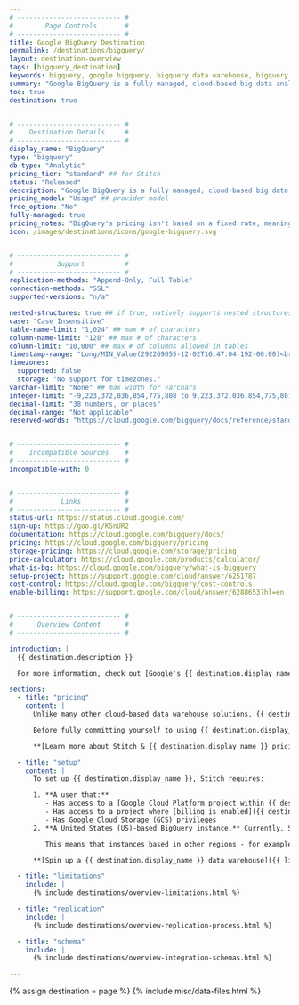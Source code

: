 ```yaml
---
# -------------------------- #
#        Page Controls       #
# -------------------------- #
title: Google BigQuery Destination
permalink: /destinations/bigquery/
layout: destination-overview
tags: [bigquery_destination]
keywords: bigquery, google bigquery, bigquery data warehouse, bigquery etl, etl to bigquery
summary: "Google BigQuery is a fully managed, cloud-based big data analytics web service for processing very large read-only data sets. BigQuery was designed for analyzing data on the order of billions of rows, using a SQL-like syntax."
toc: true
destination: true


# -------------------------- #
#    Destination Details     #
# -------------------------- #
display_name: "BigQuery"
type: "bigquery"
db-type: "Analytic"
pricing_tier: "standard" ## for Stitch
status: "Released"
description: "Google BigQuery is a fully managed, cloud-based big data analytics web service for processing very large read-only data sets. BigQuery was designed for analyzing data on the order of billions of rows, using a SQL-like syntax."
pricing_model: "Usage" ## provider model
free_option: "No"
fully-managed: true
pricing_notes: "BigQuery's pricing isn't based on a fixed rate, meaning your bill can vary over time."
icon: /images/destinations/icons/google-bigquery.svg


# -------------------------- #
#           Support          #
# -------------------------- #
replication-methods: "Append-Only, Full Table"
connection-methods: "SSL"
supported-versions: "n/a"

nested-structures: true ## if true, natively supports nested structures
case: "Case Insensitive"
table-name-limit: "1,024" ## max # of characters
column-name-limit: "128" ## max # of characters
column-limit: "10,000" ## max # of columns allowed in tables
timestamp-range: "Long/MIN_Value(292269055-12-02T16:47:04.192-00:00)<br>AND<br>Long/MAX_LONG (292278994-08-17T07:12:55.807-00:00)"
timezones:
  supported: false
  storage: "No support for timezones."
varchar-limit: "None" ## max width for varchars
integer-limit: "-9,223,372,036,854,775,808 to 9,223,372,036,854,775,807" # https://cloud.google.com/bigquery/docs/reference/standard-sql/data-types
decimal-limit: "38 numbers, or places"
decimal-range: "Not applicable"
reserved-words: "https://cloud.google.com/bigquery/docs/reference/standard-sql/lexical#reserved_keywords"


# -------------------------- #
#    Incompatible Sources    #
# -------------------------- #
incompatible-with: 0


# -------------------------- #
#            Links           #
# -------------------------- #
status-url: https://status.cloud.google.com/
sign-up: https://goo.gl/KSnUR2
documentation: https://cloud.google.com/bigquery/docs/
pricing: https://cloud.google.com/bigquery/pricing
storage-pricing: https://cloud.google.com/storage/pricing
price-calculator: https://cloud.google.com/products/calculator/
what-is-bq: https://cloud.google.com/bigquery/what-is-bigquery
setup-project: https://support.google.com/cloud/answer/6251787
cost-control: https://cloud.google.com/bigquery/cost-controls
enable-billing: https://support.google.com/cloud/answer/6288653?hl=en


# -------------------------- #
#      Overview Content      #
# -------------------------- #

introduction: |
  {{ destination.description }}

  For more information, check out [Google's {{ destination.display_name }} overview]({{ destination.what-is-bq }}).

sections:
  - title: "pricing"
    content: |
      Unlike many other cloud-based data warehouse solutions, {{ destination.display_name }}'s pricing model is based on **usage** and not a fixed-rate. This means that your bill can vary over time. 

      Before fully committing yourself to using {{ destination.display_name }} as your data warehouse, we recommend familiarizing yourself with the {{ destination.display_name }} pricing model and how using Stitch may impact your costs.

      **[Learn more about Stitch & {{ destination.display_name }} pricing]({{ link.destinations.overviews.bigquery-pricing | prepend: site.baseurl }})**

  - title: "setup"
    content: |
      To set up {{ destination.display_name }}, Stitch requires:

      1. **A user that:**
         - Has access to a [Google Cloud Platform project within {{ destination.display_name }}]({{ destination.setup-project }}){:target="_blank"}
         - Has access to a project where [billing is enabled]({{ destination.enable-billing }}){:target="_blank"}
         - Has Google Cloud Storage (GCS) privileges
      2. **A United States (US)-based BigQuery instance.** Currently, Stitch can only create US-based GCS buckets, which are required for the replication process. US-based buckets are only compatible with US-based BigQuery instances.

         This means that instances based in other regions - for example, the EU - will not currently work with Stitch's {{ destination.display_name }} destination. If you're interested in Stitch supporting this feature, [please let us know](mailto:{{ site.support }}).

      **[Spin up a {{ destination.display_name }} data warehouse]({{ link.destinations.setup.bigquery | prepend: site.baseurl }})**

  - title: "limitations"
    include: |
      {% include destinations/overview-limitations.html %}

  - title: "replication"
    include: |
      {% include destinations/overview-replication-process.html %}

  - title: "schema"
    include: |
      {% include destinations/overview-integration-schemas.html %}

---
```

{% assign destination = page %}
{% include misc/data-files.html %}